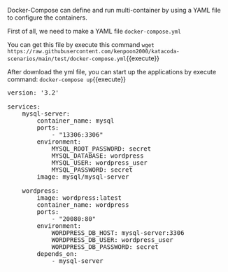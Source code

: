 Docker-Compose can define and run multi-container by using a YAML file to configure the containers. 

First of all, we need to make a YAML file `docker-compose.yml`

You can get this file by execute this command
`wget https://raw.githubusercontent.com/kenpoon2000/katacoda-scenarios/main/test/docker-compose.yml`{{execute}}

After download the yml file, you can start up the applications by execute command:
`docker-compose up`{{execute}}


<pre class="file" data-target="clipboard">
version: '3.2' 
 
services: 
    mysql-server: 
        container_name: mysql 
        ports: 
            - "13306:3306"      
        environment: 
            MYSQL_ROOT_PASSWORD: secret 
            MYSQL_DATABASE: wordpress 
            MYSQL_USER: wordpress_user 
            MYSQL_PASSWORD: secret 
        image: mysql/mysql-server 

    wordpress: 
        image: wordpress:latest 
        container_name: wordpress 
        ports: 
            - "20080:80" 
        environment: 
            WORDPRESS_DB_HOST: mysql-server:3306 
            WORDPRESS_DB_USER: wordpress_user 
            WORDPRESS_DB_PASSWORD: secret 
        depends_on: 
            - mysql-server
</pre>
